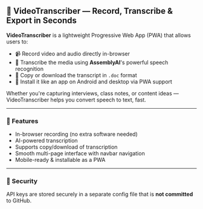 ## 🎥 VideoTranscriber — Record, Transcribe & Export in Seconds

**VideoTranscriber** is a lightweight Progressive Web App (PWA) that allows users to:

* 📹 Record video and audio directly in-browser
* 🧠 Transcribe the media using **AssemblyAI**'s powerful speech recognition
* 📄 Copy or download the transcript in `.doc` format
* 📱 Install it like an app on Android and desktop via PWA support

Whether you're capturing interviews, class notes, or content ideas — VideoTranscriber helps you convert speech to text, fast.

---

### 🚀 Features

* In-browser recording (no extra software needed)
* AI-powered transcription
* Supports copy/download of transcription
* Smooth multi-page interface with navbar navigation
* Mobile-ready & installable as a PWA

---

### 🔐 Security

API keys are stored securely in a separate config file that is **not committed** to GitHub.